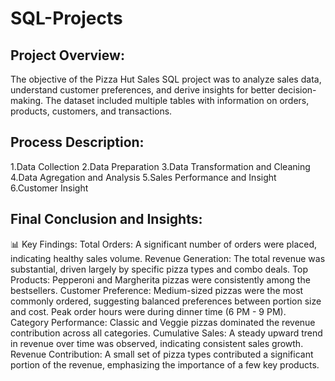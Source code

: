 # SQL-Projects
## Project Overview:
The objective of the Pizza Hut Sales SQL project was to analyze sales data, understand customer preferences, and derive insights for better decision-making. The dataset included multiple tables with information on orders, products, customers, and transactions.

## Process Description:
1.Data Collection
2.Data Preparation
3.Data Transformation and Cleaning
4.Data Agregation and Analysis
5.Sales Performance and Insight
6.Customer Insight

## Final Conclusion and Insights:
📊 Key Findings:
Total Orders: A significant number of orders were placed, indicating healthy sales volume.
Revenue Generation: The total revenue was substantial, driven largely by specific pizza types and combo deals.
Top Products: Pepperoni and Margherita pizzas were consistently among the bestsellers.
Customer Preference:
Medium-sized pizzas were the most commonly ordered, suggesting balanced preferences between portion size and cost.
Peak order hours were during dinner time (6 PM - 9 PM).
Category Performance: Classic and Veggie pizzas dominated the revenue contribution across all categories.
Cumulative Sales: A steady upward trend in revenue over time was observed, indicating consistent sales growth.
Revenue Contribution: A small set of pizza types contributed a significant portion of the revenue, emphasizing the importance of a few key products.
